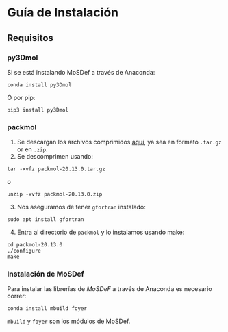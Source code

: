 # Guía de Instalación

## Requisitos

### py3Dmol

Si se está instalando MoSDef a través de Anaconda:

```
conda install py3Dmol
```

O por pip:

```
pip3 install py3Dmol
```

### packmol

1. Se descargan los archivos comprimidos [aquí](https://github.com/m3g/packmol/releases), ya sea en formato `.tar.gz` or en `.zip`.
2. Se descomprimen usando:

```
tar -xvfz packmol-20.13.0.tar.gz
```

o

```
unzip -xvfz packmol-20.13.0.zip
```

3. Nos aseguramos de tener `gfortran` instalado:

```
sudo apt install gfortran
```

4. Entra al directorio de `packmol` y lo instalamos usando make:

```
cd packmol-20.13.0
./configure 
make
```

### Instalación de MoSDef

Para instalar las librerías de *MoSDeF* a través de Anaconda es necesario correr:

```
conda install mbuild foyer
```

`mbuild` y `foyer` son los módulos de MoSDef.
